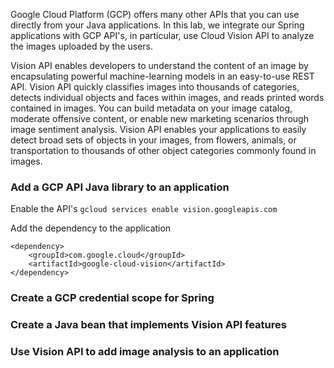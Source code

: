 Google Cloud Platform (GCP) offers many other APIs that you can use directly from your Java applications.  In this lab, we integrate our Spring applications with GCP API's, in particular, use Cloud Vision API to analyze the images uploaded by the users.

Vision API enables developers to understand the content of an image by encapsulating powerful machine-learning models in an easy-to-use REST API. Vision API quickly classifies images into thousands of categories, detects individual objects and faces within images, and reads printed words contained in images. You can build metadata on your image catalog, moderate offensive content, or enable new marketing scenarios through image sentiment analysis. Vision API enables your applications to easily detect broad sets of objects in your images, from flowers, animals, or transportation to thousands of other object categories commonly found in images.

### Add a GCP API Java library to an application
Enable the API's
`gcloud services enable vision.googleapis.com`

Add the dependency to the application 
```
<dependency>
    <groupId>com.google.cloud</groupId>
    <artifactId>google-cloud-vision</artifactId>
</dependency>

```


### Create a GCP credential scope for Spring
### Create a Java bean that implements Vision API features
### Use Vision API to add image analysis to an application
<!--stackedit_data:
eyJoaXN0b3J5IjpbMjA3NDMyNTYxNyw3MzA5OTgxMTZdfQ==
-->